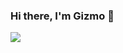 ### Hi there, I'm Gizmo 👋

[![](https://raw.githubusercontent.com/GizmoOAO/github-profile-summary-cards/master/profile-summary-card-output/nord_dark/0-profile-details.svg)](https://github.com/vn7n24fzkq/github-profile-summary-cards)

